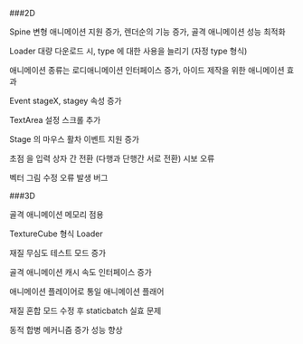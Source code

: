 ###2D

Spine 변형 애니메이션 지원 증가, 렌더순의 기능 증가, 골격 애니메이션 성능 최적화

Loader 대량 다운로드 시, type 에 대한 사용을 늘리기 (자정 type 형식)

애니메이션 종류는 로디애니메이션 인터페이스 증가, 아이드 제작을 위한 애니메이션 효과

Event stageX, stagey 속성 증가

TextArea 설정 스크롤 추가

Stage 의 마우스 활차 이벤트 지원 증가

초점 을 입력 상자 간 전환 (다행과 단행간 서로 전환) 시보 오류

벡터 그림 수정 오류 발생 버그

###3D

골격 애니메이션 메모리 점용

TextureCube 형식 Loader

재질 무심도 테스트 모드 증가

골격 애니메이션 캐시 속도 인터페이스 증가

애니메이션 플레이어로 통일 애니메이션 플래어

재질 혼합 모드 수정 후 staticbatch 실효 문제

동적 합병 메커니즘 증가 성능 향상